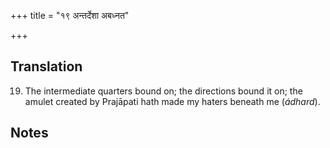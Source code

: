 +++
title = "१९ अन्तर्देशा अबध्नत"

+++
## Translation
19. The intermediate quarters bound on; the directions bound it on; the  
amulet created by Prajāpati hath made my haters beneath me (*ádhard*).

## Notes

